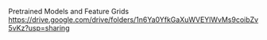 Pretrained Models and Feature Grids
https://drive.google.com/drive/folders/1n6Ya0YfkGaXuWVEYlWvMs9coibZv5vKz?usp=sharing
